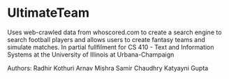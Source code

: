 # UltimateTeam
Uses web-crawled data from whoscored.com to create a search engine to search football players and allows users to create fantasy teams and simulate matches.
In partial fullfilment for CS 410 - Text and Information Systems at the University of Illinois at Urbana-Champaign

Authors:
Radhir Kothuri
Arnav Mishra
Samir Chaudhry
Katyayni Gupta
